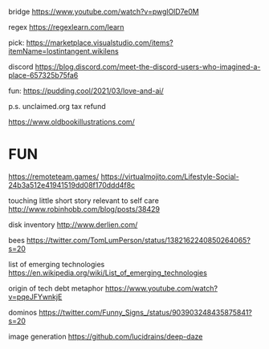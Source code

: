
bridge https://www.youtube.com/watch?v=pwglOlD7e0M

regex https://regexlearn.com/learn

pick: https://marketplace.visualstudio.com/items?itemName=lostintangent.wikilens


discord https://blog.discord.com/meet-the-discord-users-who-imagined-a-place-657325b75fa6


fun: https://pudding.cool/2021/03/love-and-ai/

p.s. unclaimed.org tax refund


https://www.oldbookillustrations.com/


# FUN
https://remoteteam.games/
https://virtualmojito.com/Lifestyle-Social-24b3a512e41941519dd08f170ddd4f8c


touching little short story relevant to self care http://www.robinhobb.com/blog/posts/38429

disk inventory http://www.derlien.com/

bees 
https://twitter.com/TomLumPerson/status/1382162240850264065?s=20


list of emerging technologies https://en.wikipedia.org/wiki/List_of_emerging_technologies

origin of tech debt metaphor https://www.youtube.com/watch?v=pqeJFYwnkjE

dominos https://twitter.com/Funny_Signs_/status/903903248435875841?s=20

image generation https://github.com/lucidrains/deep-daze 
